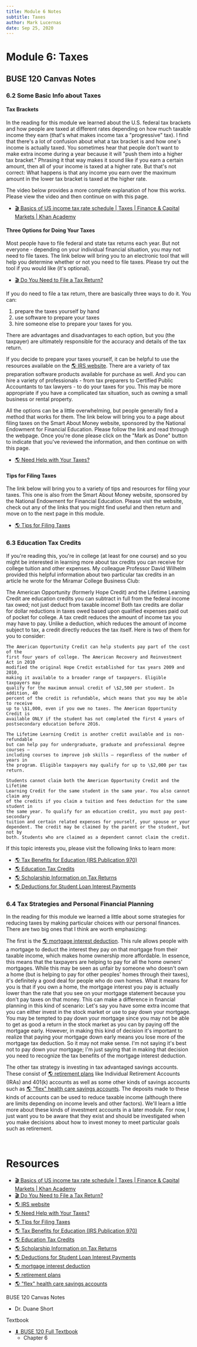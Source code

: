 ```yaml
---
title: Module 6 Notes
subtitle: Taxes
author: Mark Lucernas
date: Sep 25, 2020
---
```



# Module 6: Taxes

## BUSE 120 Canvas Notes

### 6.2 Some Basic Info about Taxes

#### Tax Brackets

In the reading for this module we learned about the U.S. federal tax brackets
and how people are taxed at different rates depending on how much taxable income
they earn (that's what makes income tax a "progressive" tax). I find that
there's a lot of confusion about what a tax bracket is and how one's income is
actually taxed. You sometimes hear that people don't want to make extra income
during a year because it will "push them into a higher tax bracket." Phrasing it
that way makes it sound like if you earn a certain amount, then all of your
income is taxed at a higher rate. But that's not correct: What happens is that
any income you earn over the maximum amount in the lower tax bracket is taxed at
the higher rate.

The video below provides a more complete explanation of how this works. Please
view the video and then continue on with this page.

- [🎬 Basics of US income tax rate schedule | Taxes | Finance & Capital Markets | Khan Academy](https://www.youtube.com/watch?v=OGVJfcSckUs)

#### Three Options for Doing Your Taxes

Most people have to file federal and state tax returns each year. But not
everyone - depending on your individual financial situation, you may not need to
file taxes. The link below will bring you to an electronic tool that will help
you determine whether or not you need to file taxes. Please try out the tool if
you would like (it's optional).

- [🎬 Do You Need to File a Tax Return?](https://www.efile.com/tax/do-i-need-to-file-a-tax-return/)

If you do need to file a tax return, there are basically three ways to do it.
You can:

1. prepare the taxes yourself by hand
2. use software to prepare your taxes
3. hire someone else to prepare your taxes for you.

There are advantages and disadvantages to each option, but you (the taxpayer)
are ultimately responsible for the accuracy and details of the tax return.

If you decide to prepare your taxes yourself, it can be helpful to use the
resources available on the [🌎 IRS website](www.irs.gov/individuals). There are
a variety of tax preparation software products available for purchase as well.
And you can hire a variety of professionals - from tax preparers to Certified
Public Accountants to tax lawyers - to do your taxes for you. This may be more
appropriate if you have a complicated tax situation, such as owning a small
business or rental property.

All the options can be a little overwhelming, but people generally find a method
that works for them. The link below will bring you to a page about filing taxes
on the Smart About Money website, sponsored by the National Endowment for
Financial Education. Please follow the link and read through the webpage. Once
you're done please click on the "Mark as Done" button to indicate that you've
reviewed the information, and then continue on with this page.

- [🌎 Need Help with Your Taxes?](https://www.smartaboutmoney.org/Topics/Insurance-and-Taxes/Tips-for-Filing-Taxes/Need-Help-With-Your-Taxes)

#### Tips for Filing Taxes

The link below will bring you to a variety of tips and resources for filing your
taxes. This one is also from the Smart About Money website, sponsored by the
National Endowment for Financial Education. Please visit the website, check out
any of the links that you might find useful and then return and move on to the
next page in this module.

- [🌎 Tips for Filing Taxes](https://www.smartaboutmoney.org/Topics/Insurance-and-Taxes/Tips-for-Filing-Taxes)

### 6.3 Education Tax Credits

If you're reading this, you're in college (at least for one course) and so you
might be interested in learning more about tax credits you can receive for
college tuition and other expenses. My colleague Professor David Wilhelm
provided this helpful information about two particular tax credits in an article
he wrote for the Miramar College Business Club:

The American Opportunity (formerly Hope Credit) and the Lifetime Learning Credit
are education credits you can subtract in full from the federal income tax owed;
not just deduct from taxable income! Both tax credits are dollar for dollar
reductions in taxes owed based upon qualified expenses paid out of pocket for
college.  A tax credit reduces the amount of income tax you may have to pay.
Unlike a deduction, which reduces the amount of income subject to tax, a credit
directly reduces the tax itself. Here is two of them for you to consider:

    The American Opportunity Credit can help students pay part of the cost of the
    first four years of college. The American Recovery and Reinvestment Act in 2010
    modified the original Hope Credit established for tax years 2009 and 2010,
    making it available to a broader range of taxpayers. Eligible taxpayers may
    qualify for the maximum annual credit of \$2,500 per student. In addition, 40
    percent of the credit is refundable, which means that you may be able to receive
    up to \$1,000, even if you owe no taxes. The American Opportunity Credit is
    available ONLY if the student has not completed the first 4 years of
    postsecondary education before 2016.

    The Lifetime Learning Credit is another credit available and is non-refundable
    but can help pay for undergraduate, graduate and professional degree courses –
    including courses to improve job skills – regardless of the number of years in
    the program. Eligible taxpayers may qualify for up to \$2,000 per tax return.

    Students cannot claim both the American Opportunity Credit and the Lifetime
    Learning Credit for the same student in the same year. You also cannot claim any
    of the credits if you claim a tuition and fees deduction for the same student in
    the same year. To qualify for an education credit, you must pay post-secondary
    tuition and certain related expenses for yourself, your spouse or your
    dependent. The credit may be claimed by the parent or the student, but not by
    both. Students who are claimed as a dependent cannot claim the credit.

If this topic interests you, please visit the following links to learn more:

- [🌎 Tax Benefits for Education (IRS Publication 970)](https://www.irs.gov/forms-pubs/about-publication-970)
- [🌎 Education Tax Credits](https://www.irs.gov/uac/am-i-eligible-to-claim-an-education-credit)
- [🌎 Scholarship Information on Tax Returns](https://www.irs.gov/help/ita/do-i-include-my-scholarship-fellowship-or-education-grant-as-income-on-my-tax-return)
- [🌎 Deductions for Student Loan Interest Payments](https://www.irs.gov/help/ita/can-i-claim-a-deduction-for-student-loan-interest)

### 6.4 Tax Strategies and Personal Financial Planning

In the reading for this module we learned a little about some strategies for
reducing taxes by making particular choices with our personal finances. There
are two big ones that I think are worth emphasizing:

The first is the [🌎 mortgage interest deduction](https://www.irs.gov/forms-pubs/about-publication-936).
This rule allows people with a mortgage to deduct the interest they pay on that
mortgage from their taxable income, which makes home ownership more affordable.
In essence, this means that the taxpayers are helping to pay for all the home
owners' mortgages. While this may be seen as unfair by someone who doesn't own a
home (but is helping to pay for other peoples' homes through their taxes), it's
definitely a good deal for people who do own homes. What it means for you is
that if you own a home, the mortgage interest you pay is actually lower than the
rate that you see on your mortgage statement because you don't pay taxes on that
money. This can make a difference in financial planning in this kind of
scenario: Let's say you have some extra income that you can either invest in the
stock market or use to pay down your mortgage. You may be tempted to pay down
your mortgage since you may not be able to get as good a return in the stock
market as you can by paying off the mortgage early. However, in making this kind
of decision it's important to realize that paying your mortgage down early means
you lose more of the mortgage tax deduction. So it may not make sense. I'm not
saying it's best not to pay down your mortgage; I'm just saying that in making
that decision you need to recognize the tax benefits of the mortgage interest
deduction.

The other tax strategy is investing in tax advantaged savings accounts. These
consist of [🌎 retirement plans](https://www.irs.gov/retirement-plans) like
Individual Retirement Accounts (IRAs) and 401(k) accounts as well as some other
kinds of savings accounts such as [🌎 "flex" health care savings accounts](https://www.irs.gov/forms-pubs/about-publication-969).
The deposits made to these kinds of accounts can be used to reduce taxable
income (although there are limits depending on income levels and other factors).
We'll learn a little more about these kinds of investment accounts in a later
module. For now, I just want you to be aware that they exist and should be
investigated when you make decisions about how to invest money to meet
particular goals such as retirement.

<br>

# Resources

- [🎬 Basics of US income tax rate schedule | Taxes | Finance & Capital Markets | Khan Academy](https://www.youtube.com/watch?v=OGVJfcSckUs)
- [🎬 Do You Need to File a Tax Return?](https://www.efile.com/tax/do-i-need-to-file-a-tax-return/)
- [🌎 IRS website](www.irs.gov/individuals)
- [🌎 Need Help with Your Taxes?](https://www.smartaboutmoney.org/Topics/Insurance-and-Taxes/Tips-for-Filing-Taxes/Need-Help-With-Your-Taxes)
- [🌎 Tips for Filing Taxes](https://www.smartaboutmoney.org/Topics/Insurance-and-Taxes/Tips-for-Filing-Taxes)
- [🌎 Tax Benefits for Education (IRS Publication 970)](https://www.irs.gov/forms-pubs/about-publication-970)
- [🌎 Education Tax Credits](https://www.irs.gov/uac/am-i-eligible-to-claim-an-education-credit)
- [🌎 Scholarship Information on Tax Returns](https://www.irs.gov/help/ita/do-i-include-my-scholarship-fellowship-or-education-grant-as-income-on-my-tax-return)
- [🌎 Deductions for Student Loan Interest Payments](https://www.irs.gov/help/ita/can-i-claim-a-deduction-for-student-loan-interest)
- [🌎 mortgage interest deduction](https://www.irs.gov/forms-pubs/about-publication-936)
- [🌎 retirement plans](https://www.irs.gov/retirement-plans)
- [🌎 "flex" health care savings accounts](https://www.irs.gov/forms-pubs/about-publication-969)

BUSE 120 Canvas Notes

- Dr. Duane Short

Textbook

+ [⬇ BUSE 120 Full Textbook](file:../../../../../files/fall-2020/BUSE-120/textbook_full.pdf)
  - Chapter 6

